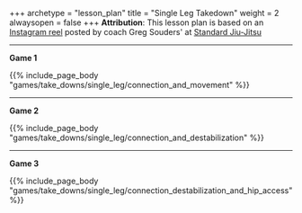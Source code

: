 +++ 
archetype = "lesson_plan" 
title = "Single Leg Takedown"
weight = 2
alwaysopen = false 
+++
**Attribution**: This lesson plan is based on an [Instagram reel](https://www.instagram.com/reel/Cnxe_UNJ2IB/?hl=en) posted by coach Greg Souders' at [Standard Jiu-Jitsu](https://www.standardjiujitsu.com/)

---
**Game 1**

{{% include_page_body "games/take_downs/single_leg/connection_and_movement" %}}

---
**Game 2**

{{% include_page_body "games/take_downs/single_leg/connection_and_destabilization" %}}

---
**Game 3**

{{% include_page_body "games/take_downs/single_leg/connection_destabilization_and_hip_access" %}}
